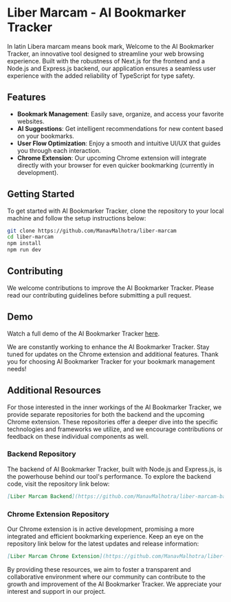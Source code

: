# Liber Marcam - AI Bookmarker Tracker

In latin Libera marcam means book mark, Welcome to the AI Bookmarker Tracker, an innovative tool designed to streamline your web browsing experience. Built with the robustness of Next.js for the frontend and a Node.js and Express.js backend, our application ensures a seamless user experience with the added reliability of TypeScript for type safety.

## Features

- **Bookmark Management**: Easily save, organize, and access your favorite websites.
- **AI Suggestions**: Get intelligent recommendations for new content based on your bookmarks.
- **User Flow Optimization**: Enjoy a smooth and intuitive UI/UX that guides you through each interaction.
- **Chrome Extension**: Our upcoming Chrome extension will integrate directly with your browser for even quicker bookmarking (currently in development).

## Getting Started

To get started with AI Bookmarker Tracker, clone the repository to your local machine and follow the setup instructions below:

```bash
git clone https://github.com/ManavMalhotra/liber-marcam
cd liber-marcam
npm install
npm run dev
```

## Contributing

We welcome contributions to improve the AI Bookmarker Tracker. Please read our contributing guidelines before submitting a pull request.

## Demo

Watch a full demo of the AI Bookmarker Tracker [here](https://drive.google.com/file/d/1qphApRjTwYLNBhMg31b8L_yNcsiDXBge/view?usp=sharing).

We are constantly working to enhance the AI Bookmarker Tracker. Stay tuned for updates on the Chrome extension and additional features. Thank you for choosing AI Bookmarker Tracker for your bookmark management needs!

## Additional Resources

For those interested in the inner workings of the AI Bookmarker Tracker, we provide separate repositories for both the backend and the upcoming Chrome extension. These repositories offer a deeper dive into the specific technologies and frameworks we utilize, and we encourage contributions or feedback on these individual components as well.

### Backend Repository

The backend of AI Bookmarker Tracker, built with Node.js and Express.js, is the powerhouse behind our tool's performance. To explore the backend code, visit the repository link below:

```markdown
[Liber Marcam Backend](https://github.com/ManavMalhotra/liber-marcam-backend)
```

### Chrome Extension Repository

Our Chrome extension is in active development, promising a more integrated and efficient bookmarking experience. Keep an eye on the repository link below for the latest updates and release information:

```markdown
[Liber Marcam Chrome Extension](https://github.com/ManavMalhotra/liber-marcam-extension)
```

By providing these resources, we aim to foster a transparent and collaborative environment where our community can contribute to the growth and improvement of the AI Bookmarker Tracker. We appreciate your interest and support in our project.
